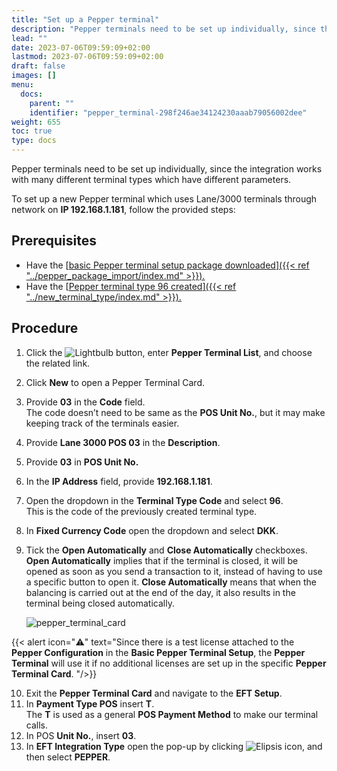 ```yaml
---
title: "Set up a Pepper terminal"
description: "Pepper terminals need to be set up individually, since the integration works with many different terminal types which have different parameters."
lead: ""
date: 2023-07-06T09:59:09+02:00
lastmod: 2023-07-06T09:59:09+02:00
draft: false
images: []
menu:
  docs:
    parent: ""
    identifier: "pepper_terminal-298f246ae34124230aaab79056002dee"
weight: 655
toc: true
type: docs
---
```


Pepper terminals need to be set up individually, since the integration works with many different terminal types which have different parameters. 

To set up a new Pepper terminal which uses Lane/3000 terminals through network on **IP 192.168.1.181**, follow the provided steps:

## Prerequisites

- Have the [<ins>basic Pepper terminal setup package downloaded<ins>]({{< ref "../pepper_package_import/index.md" >}}).
- Have the [<ins>Pepper terminal type 96 created<ins>]({{< ref "../new_terminal_type/index.md" >}}).

## Procedure

1. Click the ![Lightbulb](Lightbulb_icon.PNG) button, enter **Pepper Terminal List**, and choose the related link.         
2. Click **New** to open a Pepper Terminal Card.
3. Provide **03** in the **Code** field.       
    The code doesn’t need to be same as the **POS Unit No.**, but it may make keeping track of the terminals easier.
4. Provide **Lane 3000 POS 03** in the **Description**.
5. Provide **03** in **POS Unit No.**
6. In the **IP Address** field, provide **192.168.1.181**.
7. Open the dropdown in the **Terminal Type Code** and select **96**.       
   This is the code of the previously created terminal type.
8. In **Fixed Currency Code** open the dropdown and select **DKK**.
9. Tick the **Open Automatically** and **Close Automatically** checkboxes.         
    **Open Automatically** implies that if the terminal is closed, it will be opened as soon as you send a transaction to it, instead of having to use a specific button to open it. **Close Automatically** means that when the balancing is carried out at the end of the day, it also results in the terminal being closed automatically. 

    ![pepper_terminal_card](pepper_terminal_card.PNG)

 {{< alert icon="⚠️" text="Since there is a test license attached to the <b>Pepper Configuration</b> in the <b>Basic Pepper Terminal Setup</b>, the <b>Pepper Terminal</b> will use it if no additional licenses are set up in the specific <b>Pepper Terminal Card</b>. "/>}}

10.  Exit the **Pepper Terminal Card** and navigate to the **EFT Setup**.
11.  In **Payment Type POS** insert **T**.     
    The **T** is used as a general **POS Payment Method** to make our terminal calls.
12.	In POS **Unit No.**, insert **03**.
13.	In **EFT Integration Type** open the pop-up by clicking ![Elipsis icon](elipsis_icon.png), and then select **PEPPER**.